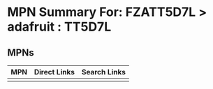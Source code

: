 



# MPN Summary For: FZATT5D7L > adafruit : TT5D7L

## MPNs
  

|MPN|Direct Links|Search Links|
| :--- | :--- | :--- |
||||

